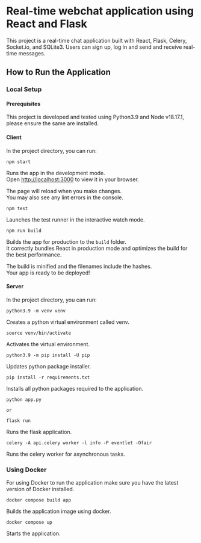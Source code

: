 # Real-time webchat application using React and Flask

This project is a real-time chat application built with React, Flask, Celery, Socket.io, and SQLite3. Users can sign up, log in and send and receive real-time messages.

## How to Run the Application

### Local Setup

#### Prerequisites

This project is developed and tested using Python3.9 and Node v18.17.1, please ensure the same are installed.

#### Client

In the project directory, you can run:

    npm start

Runs the app in the development mode.\
Open [http://localhost:3000](http://localhost:3000) to view it in your browser.

The page will reload when you make changes.\
You may also see any lint errors in the console.

    npm test

Launches the test runner in the interactive watch mode.

    npm run build

Builds the app for production to the `build` folder.\
It correctly bundles React in production mode and optimizes the build for the best performance.

The build is minified and the filenames include the hashes.\
Your app is ready to be deployed!

#### Server

In the project directory, you can run:

    python3.9 -m venv venv

Creates a python virtual environment called venv.

    source venv/bin/activate

Activates the virtual environment.

    python3.9 -m pip install -U pip

Updates python package installer.

    pip install -r requirements.txt

Installs all python packages required to the application.

    python app.py

    or

    flask run

Runs the flask application.

    celery -A api.celery worker -l info -P eventlet -Ofair

Runs the celery worker for asynchronous tasks.

### Using Docker

For using Docker to run the application make sure you have the latest version of Docker installed.

    docker compose build app

Builds the application image using docker.

    docker compose up

Starts the application.